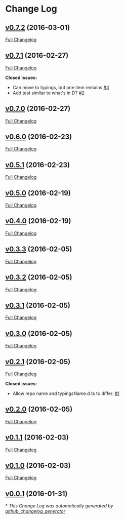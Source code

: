 # Change Log

## [v0.7.2](https://github.com/typings/generator-typings/tree/v0.7.2) (2016-03-01)
[Full Changelog](https://github.com/typings/generator-typings/compare/v0.7.1...v0.7.2)

## [v0.7.1](https://github.com/typings/generator-typings/tree/v0.7.1) (2016-02-27)
[Full Changelog](https://github.com/typings/generator-typings/compare/v0.7.0...v0.7.1)

**Closed issues:**

- Can move to typings, but one item remains [\#3](https://github.com/typings/generator-typings/issues/3)
- Add test similar to what's in DT [\#2](https://github.com/typings/generator-typings/issues/2)

## [v0.7.0](https://github.com/typings/generator-typings/tree/v0.7.0) (2016-02-27)
[Full Changelog](https://github.com/typings/generator-typings/compare/v0.6.0...v0.7.0)

## [v0.6.0](https://github.com/typings/generator-typings/tree/v0.6.0) (2016-02-23)
[Full Changelog](https://github.com/typings/generator-typings/compare/v0.5.1...v0.6.0)

## [v0.5.1](https://github.com/typings/generator-typings/tree/v0.5.1) (2016-02-23)
[Full Changelog](https://github.com/typings/generator-typings/compare/v0.5.0...v0.5.1)

## [v0.5.0](https://github.com/typings/generator-typings/tree/v0.5.0) (2016-02-19)
[Full Changelog](https://github.com/typings/generator-typings/compare/v0.4.0...v0.5.0)

## [v0.4.0](https://github.com/typings/generator-typings/tree/v0.4.0) (2016-02-19)
[Full Changelog](https://github.com/typings/generator-typings/compare/v0.3.3...v0.4.0)

## [v0.3.3](https://github.com/typings/generator-typings/tree/v0.3.3) (2016-02-05)
[Full Changelog](https://github.com/typings/generator-typings/compare/v0.3.2...v0.3.3)

## [v0.3.2](https://github.com/typings/generator-typings/tree/v0.3.2) (2016-02-05)
[Full Changelog](https://github.com/typings/generator-typings/compare/v0.3.1...v0.3.2)

## [v0.3.1](https://github.com/typings/generator-typings/tree/v0.3.1) (2016-02-05)
[Full Changelog](https://github.com/typings/generator-typings/compare/v0.3.0...v0.3.1)

## [v0.3.0](https://github.com/typings/generator-typings/tree/v0.3.0) (2016-02-05)
[Full Changelog](https://github.com/typings/generator-typings/compare/v0.2.1...v0.3.0)

## [v0.2.1](https://github.com/typings/generator-typings/tree/v0.2.1) (2016-02-05)
[Full Changelog](https://github.com/typings/generator-typings/compare/v0.2.0...v0.2.1)

**Closed issues:**

- Allow repo name and typingsName.d.ts to differ. [\#1](https://github.com/typings/generator-typings/issues/1)

## [v0.2.0](https://github.com/typings/generator-typings/tree/v0.2.0) (2016-02-05)
[Full Changelog](https://github.com/typings/generator-typings/compare/v0.1.1...v0.2.0)

## [v0.1.1](https://github.com/typings/generator-typings/tree/v0.1.1) (2016-02-03)
[Full Changelog](https://github.com/typings/generator-typings/compare/v0.1.0...v0.1.1)

## [v0.1.0](https://github.com/typings/generator-typings/tree/v0.1.0) (2016-02-03)
[Full Changelog](https://github.com/typings/generator-typings/compare/v0.0.1...v0.1.0)

## [v0.0.1](https://github.com/typings/generator-typings/tree/v0.0.1) (2016-01-31)


\* *This Change Log was automatically generated by [github_changelog_generator](https://github.com/skywinder/Github-Changelog-Generator)*